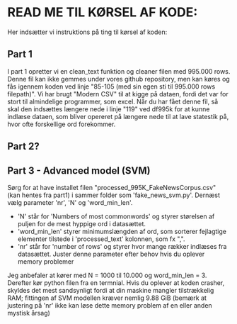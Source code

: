# READ ME TIL KØRSEL AF KODE:
Her indsætter vi instruktions på ting til kørsel af koden:

## Part 1
I part 1 opretter vi en clean_text funktion og cleaner filen med 995.000 rows. Denne fil kan ikke gemmes under vores github repository, men kan køres og fås igennem koden ved linje "85-105 (med sin egen sti til 995.000 rows filepath)". Vi har brugt "Modern CSV" til at kigge på dataen, fordi det var for stort til almindelige programmer, som excel. Når du har fået denne fil, så skal den indsættes længere nede i linje "119" ved df995k for at kunne indlæse dataen, som bliver opereret på længere nede til at lave statestik på, hvor ofte forskellige ord forekommer.

## Part 2?

## Part 3 - Advanced model (SVM)
Sørg for at have installet filen "processed_995K_FakeNewsCorpus.csv" (kan hentes fra part1) i sammer folder som 'fake_news_svm.py'. Dernæst vælg parameter 'nr', 'N' og 'word_min_len'. 
- 'N' står for 'Numbers of most commonwords' og styrer størelsen af puljen for de mest hyppige ord i datasættet.
- 'word_min_len' styrer minimumslængden af ord, som sorterer fejlagtige elementer tilstede i 'processed_text' kolonnen, som fx ",".
- 'nr' står for 'number of rows' og styrer hvor mange rækker indlæses fra datasættet. Juster denne parameter efter behov hvis du oplever memory problemer

Jeg anbefaler at kører med N = 1000 til 10.000 og word_min_len = 3. Derefter kør python filen fra en termnial. Hvis du oplever at koden crasher, skyldes det mest sandsynligt fordi at din maskine mangler tilstrækkelig RAM; fittingen af SVM modellen kræver nemlig 9.88 GiB (bemærk at justering på 'nr' ikke kan løse dette memory problem af en eller anden mystisk årsag)


